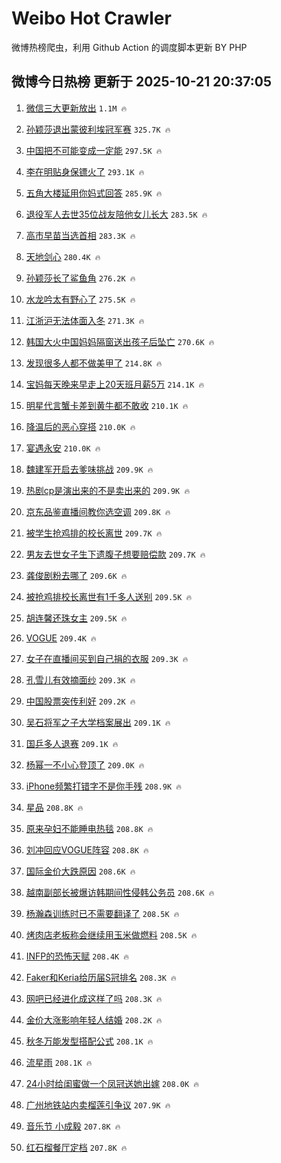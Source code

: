 # Weibo Hot Crawler 



微博热榜爬虫，利用 Github Action 的调度脚本更新 BY PHP 


## 微博今日热榜 更新于 2025-10-21 20:37:05 
1. [微信三大更新放出](https://s.weibo.com/weibo?q=%23%E5%BE%AE%E4%BF%A1%E4%B8%89%E5%A4%A7%E6%9B%B4%E6%96%B0%E6%94%BE%E5%87%BA%23&t=31&band_rank=1&Refer=top) `1.1M 🔥` 

1. [孙颖莎退出蒙彼利埃冠军赛](https://s.weibo.com/weibo?q=%23%E5%AD%99%E9%A2%96%E8%8E%8E%E9%80%80%E5%87%BA%E8%92%99%E5%BD%BC%E5%88%A9%E5%9F%83%E5%86%A0%E5%86%9B%E8%B5%9B%23&t=31&band_rank=2&Refer=top) `325.7K 🔥` 

1. [中国把不可能变成一定能](https://s.weibo.com/weibo?q=%23%E4%B8%AD%E5%9B%BD%E6%8A%8A%E4%B8%8D%E5%8F%AF%E8%83%BD%E5%8F%98%E6%88%90%E4%B8%80%E5%AE%9A%E8%83%BD%23&t=31&band_rank=3&Refer=top) `297.5K 🔥` 

1. [李在明贴身保镖火了](https://s.weibo.com/weibo?q=%23%E6%9D%8E%E5%9C%A8%E6%98%8E%E8%B4%B4%E8%BA%AB%E4%BF%9D%E9%95%96%E7%81%AB%E4%BA%86%23&t=31&band_rank=4&Refer=top) `293.1K 🔥` 

1. [五角大楼延用你妈式回答](https://s.weibo.com/weibo?q=%23%E4%BA%94%E8%A7%92%E5%A4%A7%E6%A5%BC%E5%BB%B6%E7%94%A8%E4%BD%A0%E5%A6%88%E5%BC%8F%E5%9B%9E%E7%AD%94%23&t=31&band_rank=5&Refer=top) `285.9K 🔥` 

1. [退役军人去世35位战友陪他女儿长大](https://s.weibo.com/weibo?q=%23%E9%80%80%E5%BD%B9%E5%86%9B%E4%BA%BA%E5%8E%BB%E4%B8%9635%E4%BD%8D%E6%88%98%E5%8F%8B%E9%99%AA%E4%BB%96%E5%A5%B3%E5%84%BF%E9%95%BF%E5%A4%A7%23&t=31&band_rank=6&Refer=top) `283.5K 🔥` 

1. [高市早苗当选首相](https://s.weibo.com/weibo?q=%23%E9%AB%98%E5%B8%82%E6%97%A9%E8%8B%97%E5%BD%93%E9%80%89%E9%A6%96%E7%9B%B8%23&t=31&band_rank=7&Refer=top) `283.3K 🔥` 

1. [天地剑心](https://s.weibo.com/weibo?q=%E5%A4%A9%E5%9C%B0%E5%89%91%E5%BF%83&t=31&band_rank=8&Refer=top) `280.4K 🔥` 

1. [孙颖莎长了鲨鱼角](https://s.weibo.com/weibo?q=%E5%AD%99%E9%A2%96%E8%8E%8E%E9%95%BF%E4%BA%86%E9%B2%A8%E9%B1%BC%E8%A7%92&t=31&band_rank=9&Refer=top) `276.2K 🔥` 

1. [水龙吟太有野心了](https://s.weibo.com/weibo?q=%E6%B0%B4%E9%BE%99%E5%90%9F%E5%A4%AA%E6%9C%89%E9%87%8E%E5%BF%83%E4%BA%86&t=31&band_rank=10&Refer=top) `275.5K 🔥` 

1. [江浙沪无法体面入冬](https://s.weibo.com/weibo?q=%E6%B1%9F%E6%B5%99%E6%B2%AA%E6%97%A0%E6%B3%95%E4%BD%93%E9%9D%A2%E5%85%A5%E5%86%AC&t=31&band_rank=11&Refer=top) `271.3K 🔥` 

1. [韩国大火中国妈妈隔窗送出孩子后坠亡](https://s.weibo.com/weibo?q=%23%E9%9F%A9%E5%9B%BD%E5%A4%A7%E7%81%AB%E4%B8%AD%E5%9B%BD%E5%A6%88%E5%A6%88%E9%9A%94%E7%AA%97%E9%80%81%E5%87%BA%E5%AD%A9%E5%AD%90%E5%90%8E%E5%9D%A0%E4%BA%A1%23&t=31&band_rank=12&Refer=top) `270.6K 🔥` 

1. [发现很多人都不做美甲了](https://s.weibo.com/weibo?q=%E5%8F%91%E7%8E%B0%E5%BE%88%E5%A4%9A%E4%BA%BA%E9%83%BD%E4%B8%8D%E5%81%9A%E7%BE%8E%E7%94%B2%E4%BA%86&t=31&band_rank=13&Refer=top) `214.8K 🔥` 

1. [宝妈每天晚来早走上20天班月薪5万](https://s.weibo.com/weibo?q=%23%E5%AE%9D%E5%A6%88%E6%AF%8F%E5%A4%A9%E6%99%9A%E6%9D%A5%E6%97%A9%E8%B5%B0%E4%B8%8A20%E5%A4%A9%E7%8F%AD%E6%9C%88%E8%96%AA5%E4%B8%87%23&t=31&band_rank=14&Refer=top) `214.1K 🔥` 

1. [明星代言蟹卡差到黄牛都不敢收](https://s.weibo.com/weibo?q=%23%E6%98%8E%E6%98%9F%E4%BB%A3%E8%A8%80%E8%9F%B9%E5%8D%A1%E5%B7%AE%E5%88%B0%E9%BB%84%E7%89%9B%E9%83%BD%E4%B8%8D%E6%95%A2%E6%94%B6%23&t=31&band_rank=15&Refer=top) `210.1K 🔥` 

1. [降温后的恶心穿搭](https://s.weibo.com/weibo?q=%E9%99%8D%E6%B8%A9%E5%90%8E%E7%9A%84%E6%81%B6%E5%BF%83%E7%A9%BF%E6%90%AD&t=31&band_rank=16&Refer=top) `210.0K 🔥` 

1. [宴遇永安](https://s.weibo.com/weibo?q=%E5%AE%B4%E9%81%87%E6%B0%B8%E5%AE%89&t=31&band_rank=17&Refer=top) `210.0K 🔥` 

1. [魏建军开启去爹味挑战](https://s.weibo.com/weibo?q=%23%E9%AD%8F%E5%BB%BA%E5%86%9B%E5%BC%80%E5%90%AF%E5%8E%BB%E7%88%B9%E5%91%B3%E6%8C%91%E6%88%98%23&t=31&band_rank=18&Refer=top) `209.9K 🔥` 

1. [热剧cp是演出来的不是卖出来的](https://s.weibo.com/weibo?q=%E7%83%AD%E5%89%A7cp%E6%98%AF%E6%BC%94%E5%87%BA%E6%9D%A5%E7%9A%84%E4%B8%8D%E6%98%AF%E5%8D%96%E5%87%BA%E6%9D%A5%E7%9A%84&t=31&band_rank=19&Refer=top) `209.9K 🔥` 

1. [京东品鉴直播间教你选空调](https://s.weibo.com/weibo?q=%23%E4%BA%AC%E4%B8%9C%E5%93%81%E9%89%B4%E7%9B%B4%E6%92%AD%E9%97%B4%E6%95%99%E4%BD%A0%E9%80%89%E7%A9%BA%E8%B0%83%23&t=31&band_rank=20&Refer=top) `209.8K 🔥` 

1. [被学生抢鸡排的校长离世](https://s.weibo.com/weibo?q=%23%E8%A2%AB%E5%AD%A6%E7%94%9F%E6%8A%A2%E9%B8%A1%E6%8E%92%E7%9A%84%E6%A0%A1%E9%95%BF%E7%A6%BB%E4%B8%96%23&t=31&band_rank=21&Refer=top) `209.7K 🔥` 

1. [男友去世女子生下遗腹子想要赔偿款](https://s.weibo.com/weibo?q=%23%E7%94%B7%E5%8F%8B%E5%8E%BB%E4%B8%96%E5%A5%B3%E5%AD%90%E7%94%9F%E4%B8%8B%E9%81%97%E8%85%B9%E5%AD%90%E6%83%B3%E8%A6%81%E8%B5%94%E5%81%BF%E6%AC%BE%23&t=31&band_rank=22&Refer=top) `209.7K 🔥` 

1. [龚俊剧粉去哪了](https://s.weibo.com/weibo?q=%E9%BE%9A%E4%BF%8A%E5%89%A7%E7%B2%89%E5%8E%BB%E5%93%AA%E4%BA%86&t=31&band_rank=23&Refer=top) `209.6K 🔥` 

1. [被抢鸡排校长离世有1千多人送别](https://s.weibo.com/weibo?q=%23%E8%A2%AB%E6%8A%A2%E9%B8%A1%E6%8E%92%E6%A0%A1%E9%95%BF%E7%A6%BB%E4%B8%96%E6%9C%891%E5%8D%83%E5%A4%9A%E4%BA%BA%E9%80%81%E5%88%AB%23&t=31&band_rank=24&Refer=top) `209.5K 🔥` 

1. [胡连馨还珠女主](https://s.weibo.com/weibo?q=%E8%83%A1%E8%BF%9E%E9%A6%A8%E8%BF%98%E7%8F%A0%E5%A5%B3%E4%B8%BB&t=31&band_rank=25&Refer=top) `209.5K 🔥` 

1. [VOGUE](https://s.weibo.com/weibo?q=VOGUE&t=31&band_rank=26&Refer=top) `209.4K 🔥` 

1. [女子在直播间买到自己捐的衣服](https://s.weibo.com/weibo?q=%23%E5%A5%B3%E5%AD%90%E5%9C%A8%E7%9B%B4%E6%92%AD%E9%97%B4%E4%B9%B0%E5%88%B0%E8%87%AA%E5%B7%B1%E6%8D%90%E7%9A%84%E8%A1%A3%E6%9C%8D%23&t=31&band_rank=27&Refer=top) `209.3K 🔥` 

1. [孔雪儿有效摘面纱](https://s.weibo.com/weibo?q=%E5%AD%94%E9%9B%AA%E5%84%BF%E6%9C%89%E6%95%88%E6%91%98%E9%9D%A2%E7%BA%B1&t=31&band_rank=28&Refer=top) `209.3K 🔥` 

1. [中国股票突传利好](https://s.weibo.com/weibo?q=%23%E4%B8%AD%E5%9B%BD%E8%82%A1%E7%A5%A8%E7%AA%81%E4%BC%A0%E5%88%A9%E5%A5%BD%23&t=31&band_rank=29&Refer=top) `209.2K 🔥` 

1. [吴石将军之子大学档案展出](https://s.weibo.com/weibo?q=%23%E5%90%B4%E7%9F%B3%E5%B0%86%E5%86%9B%E4%B9%8B%E5%AD%90%E5%A4%A7%E5%AD%A6%E6%A1%A3%E6%A1%88%E5%B1%95%E5%87%BA%23&t=31&band_rank=30&Refer=top) `209.1K 🔥` 

1. [国乒多人退赛](https://s.weibo.com/weibo?q=%23%E5%9B%BD%E4%B9%92%E5%A4%9A%E4%BA%BA%E9%80%80%E8%B5%9B%23&t=31&band_rank=31&Refer=top) `209.1K 🔥` 

1. [杨幂一不小心登顶了](https://s.weibo.com/weibo?q=%23%E6%9D%A8%E5%B9%82%E4%B8%80%E4%B8%8D%E5%B0%8F%E5%BF%83%E7%99%BB%E9%A1%B6%E4%BA%86%23&t=31&band_rank=32&Refer=top) `209.0K 🔥` 

1. [iPhone频繁打错字不是你手残](https://s.weibo.com/weibo?q=%23iPhone%E9%A2%91%E7%B9%81%E6%89%93%E9%94%99%E5%AD%97%E4%B8%8D%E6%98%AF%E4%BD%A0%E6%89%8B%E6%AE%8B%23&t=31&band_rank=33&Refer=top) `208.9K 🔥` 

1. [星品](https://s.weibo.com/weibo?q=%E6%98%9F%E5%93%81&t=31&band_rank=34&Refer=top) `208.8K 🔥` 

1. [原来孕妇不能睡电热毯](https://s.weibo.com/weibo?q=%E5%8E%9F%E6%9D%A5%E5%AD%95%E5%A6%87%E4%B8%8D%E8%83%BD%E7%9D%A1%E7%94%B5%E7%83%AD%E6%AF%AF&t=31&band_rank=35&Refer=top) `208.8K 🔥` 

1. [刘冲回应VOGUE阵容](https://s.weibo.com/weibo?q=%23%E5%88%98%E5%86%B2%E5%9B%9E%E5%BA%94VOGUE%E9%98%B5%E5%AE%B9%23&t=31&band_rank=36&Refer=top) `208.8K 🔥` 

1. [国际金价大跌原因](https://s.weibo.com/weibo?q=%23%E5%9B%BD%E9%99%85%E9%87%91%E4%BB%B7%E5%A4%A7%E8%B7%8C%E5%8E%9F%E5%9B%A0%23&t=31&band_rank=37&Refer=top) `208.6K 🔥` 

1. [越南副部长被爆访韩期间性侵韩公务员](https://s.weibo.com/weibo?q=%23%E8%B6%8A%E5%8D%97%E5%89%AF%E9%83%A8%E9%95%BF%E8%A2%AB%E7%88%86%E8%AE%BF%E9%9F%A9%E6%9C%9F%E9%97%B4%E6%80%A7%E4%BE%B5%E9%9F%A9%E5%85%AC%E5%8A%A1%E5%91%98%23&t=31&band_rank=38&Refer=top) `208.6K 🔥` 

1. [杨瀚森训练时已不需要翻译了](https://s.weibo.com/weibo?q=%23%E6%9D%A8%E7%80%9A%E6%A3%AE%E8%AE%AD%E7%BB%83%E6%97%B6%E5%B7%B2%E4%B8%8D%E9%9C%80%E8%A6%81%E7%BF%BB%E8%AF%91%E4%BA%86%23&t=31&band_rank=39&Refer=top) `208.5K 🔥` 

1. [烤肉店老板称会继续用玉米做燃料](https://s.weibo.com/weibo?q=%23%E7%83%A4%E8%82%89%E5%BA%97%E8%80%81%E6%9D%BF%E7%A7%B0%E4%BC%9A%E7%BB%A7%E7%BB%AD%E7%94%A8%E7%8E%89%E7%B1%B3%E5%81%9A%E7%87%83%E6%96%99%23&t=31&band_rank=40&Refer=top) `208.5K 🔥` 

1. [INFP的恐怖天赋](https://s.weibo.com/weibo?q=INFP%E7%9A%84%E6%81%90%E6%80%96%E5%A4%A9%E8%B5%8B&t=31&band_rank=41&Refer=top) `208.4K 🔥` 

1. [Faker和Keria给历届S冠排名](https://s.weibo.com/weibo?q=Faker%E5%92%8CKeria%E7%BB%99%E5%8E%86%E5%B1%8AS%E5%86%A0%E6%8E%92%E5%90%8D&t=31&band_rank=42&Refer=top) `208.3K 🔥` 

1. [网吧已经进化成这样了吗](https://s.weibo.com/weibo?q=%E7%BD%91%E5%90%A7%E5%B7%B2%E7%BB%8F%E8%BF%9B%E5%8C%96%E6%88%90%E8%BF%99%E6%A0%B7%E4%BA%86%E5%90%97&t=31&band_rank=43&Refer=top) `208.3K 🔥` 

1. [金价大涨影响年轻人结婚](https://s.weibo.com/weibo?q=%23%E9%87%91%E4%BB%B7%E5%A4%A7%E6%B6%A8%E5%BD%B1%E5%93%8D%E5%B9%B4%E8%BD%BB%E4%BA%BA%E7%BB%93%E5%A9%9A%23&t=31&band_rank=44&Refer=top) `208.2K 🔥` 

1. [秋冬万能发型搭配公式](https://s.weibo.com/weibo?q=%23%E7%A7%8B%E5%86%AC%E4%B8%87%E8%83%BD%E5%8F%91%E5%9E%8B%E6%90%AD%E9%85%8D%E5%85%AC%E5%BC%8F%23&t=31&band_rank=45&Refer=top) `208.1K 🔥` 

1. [流星雨](https://s.weibo.com/weibo?q=%E6%B5%81%E6%98%9F%E9%9B%A8&t=31&band_rank=46&Refer=top) `208.1K 🔥` 

1. [24小时给闺蜜做一个凤冠送她出嫁](https://s.weibo.com/weibo?q=24%E5%B0%8F%E6%97%B6%E7%BB%99%E9%97%BA%E8%9C%9C%E5%81%9A%E4%B8%80%E4%B8%AA%E5%87%A4%E5%86%A0%E9%80%81%E5%A5%B9%E5%87%BA%E5%AB%81&t=31&band_rank=47&Refer=top) `208.0K 🔥` 

1. [广州地铁站内卖榴莲引争议](https://s.weibo.com/weibo?q=%23%E5%B9%BF%E5%B7%9E%E5%9C%B0%E9%93%81%E7%AB%99%E5%86%85%E5%8D%96%E6%A6%B4%E8%8E%B2%E5%BC%95%E4%BA%89%E8%AE%AE%23&t=31&band_rank=48&Refer=top) `207.9K 🔥` 

1. [音乐节 小成毅](https://s.weibo.com/weibo?q=%E9%9F%B3%E4%B9%90%E8%8A%82%20%E5%B0%8F%E6%88%90%E6%AF%85&t=31&band_rank=49&Refer=top) `207.8K 🔥` 

1. [红石榴餐厅定档](https://s.weibo.com/weibo?q=%23%E7%BA%A2%E7%9F%B3%E6%A6%B4%E9%A4%90%E5%8E%85%E5%AE%9A%E6%A1%A3%23&t=31&band_rank=50&Refer=top) `207.8K 🔥` 

